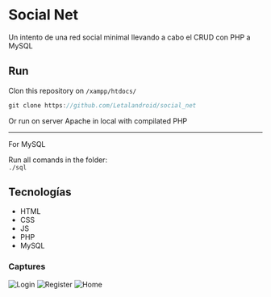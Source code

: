 # Social Net
Un intento de una red social minimal llevando a cabo el CRUD con PHP a MySQL

## Run
Clon this repository on `/xampp/htdocs/`
```ts
git clone https://github.com/Letalandroid/social_net
```
Or run on server Apache in local with compilated PHP

---
For MySQL

Run all comands in the folder:\
`./sql`

## Tecnologías
- HTML
- CSS
- JS
- PHP
- MySQL

### Captures
![Login](./assets/capture_login.png)
![Register](./assets/capture_register.png)
![Home](./assets/capture_home.png)